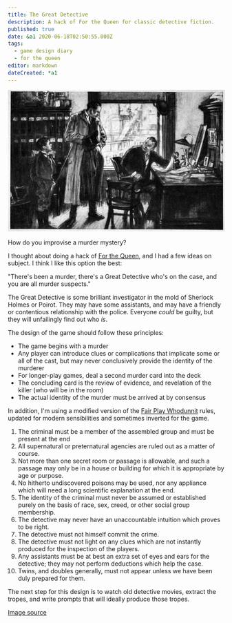 ```yaml
---
title: The Great Detective
description: A hack of For the Queen for classic detective fiction.
published: true
date: &a1 2020-06-18T02:50:55.000Z
tags:
  - game design diary
  - for the queen
editor: markdown
dateCreated: *a1
---
```


![Featured Image](the-great-detective.jpg)

How do you improvise a murder mystery?

I thought about doing a hack of [For the Queen](https://forthequeengame.com/), and I had a few ideas on subject.
I think I like this option the best:

"There's been a murder, there's a Great Detective who's on the case, and you are all murder suspects."

The Great Detective is some brilliant investigator in the mold of Sherlock Holmes or Poirot.
They may have some assistants, and may have a friendly or contentious relationship with the police.
Everyone _could_ be guilty, but they will unfailingly find out who _is_.

The design of the game should follow these principles:

* The game begins with a murder
* Any player can introduce clues or complications that implicate some or all of the cast, but may never conclusively provide the identity of the murderer
* For longer-play games, deal a second murder card into the deck
* The concluding card is the review of evidence, and revelation of the killer (who will be in the room)
* The actual identity of the murder must be arrived at by consensus

In addition, I'm using a modified version of the [Fair Play Whodunnit](https://tvtropes.org/pmwiki/pmwiki.php/Main/FairPlayWhodunnit) rules, updated for modern sensibilities and sometimes inverted for the game.

1. The criminal must be a member of the assembled group and must be present at the end
2. All supernatural or preternatural agencies are ruled out as a matter of course.
3. Not more than one secret room or passage is allowable, and such a passage may only be in a house or building for which it is appropriate by age or purpose.
4. No hitherto undiscovered poisons may be used, nor any appliance which will need a long scientific explanation at the end.
5. The identity of the criminal must never be assumed or established purely on the basis of race, sex, creed, or other social group membership.
6. The detective may never have an unaccountable intuition which proves to be right.
7. The detective must not himself commit the crime.
8. The detective must not light on any clues which are not instantly produced for the inspection of the players.
9. Any assistants must be at best an extra set of eyes and ears for the detective; they may not perform deductions which help the case.
10. Twins, and doubles generally, must not appear unless we have been duly prepared for them.

The next step for this design is to watch old detective movies, extract the tropes,
and write prompts that will ideally produce those tropes.

[Image source](https://commons.wikimedia.org/wiki/File:Page_221--The_Adventures_of_Detective_Barney.jpg)